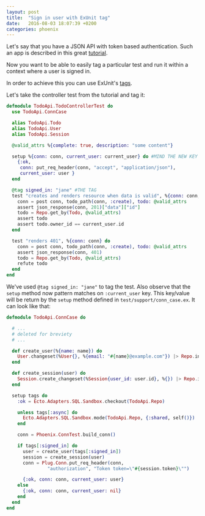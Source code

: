 ```yaml
---
layout: post
title:  "Sign in user with ExUnit tag"
date:   2016-08-03 18:07:39 +0200
categories: phoenix
---
```

Let's say that you have a JSON API with token based authentication. Such an app is described in this great [tutorial](https://blog.codeship.com/refactoring-faster-can-spell-phoenix/).

Now you want to be able to easily tag a particular test and run it within a context where a user is signed in.

In order to achieve this you can use ExUnit's [tags](http://elixir-lang.org/docs/stable/ex_unit/ExUnit.Case.html#module-tags).

Let's take the controller test from the tutorial and tag it:

```elixir
defmodule TodoApi.TodoControllerTest do
  use TodoApi.ConnCase

  alias TodoApi.Todo
  alias TodoApi.User
  alias TodoApi.Session

  @valid_attrs %{complete: true, description: "some content"}

  setup %{conn: conn, current_user: current_user} do #MIND THE NEW KEY
    {:ok,
     conn: put_req_header(conn, "accept", "application/json"),
     current_user: user }
  end

  @tag signed_in: "jane" #THE TAG
  test "creates and renders resource when data is valid", %{conn: conn, current_user: current_user} do
    conn = post conn, todo_path(conn, :create), todo: @valid_attrs
    assert json_response(conn, 201)["data"]["id"]
    todo = Repo.get_by(Todo, @valid_attrs)
    assert todo
    assert todo.owner_id == current_user.id
  end

  test "renders 401", %{conn: conn} do
    conn = post conn, todo_path(conn, :create), todo: @valid_attrs
    assert json_response(conn, 401)
    todo = Repo.get_by(Todo, @valid_attrs)
    refute todo
  end
end
```


We've used `@tag signed_in: "jane"` to tag the test. Also observe that the `setup` method now pattern matches on `:current_user` key. This key/value will be return by the `setup` method defined in `test/support/conn_case.ex`. It can look like that:

```elixir
defmodule TodoApi.ConnCase do

  # ...
  # deleted for breviety
  # ...

  def create_user(%{name: name}) do
    User.changeset(%User{}, %{email: "#{name}@example.com"}) |> Repo.insert!
  end

  def create_session(user) do
    Session.create_changeset(%Session{user_id: user.id}, %{}) |> Repo.insert!
  end

  setup tags do
    :ok = Ecto.Adapters.SQL.Sandbox.checkout(TodoApi.Repo)

    unless tags[:async] do
      Ecto.Adapters.SQL.Sandbox.mode(TodoApi.Repo, {:shared, self()})
    end

    conn = Phoenix.ConnTest.build_conn()

    if tags[:signed_in] do
      user = create_user(tags[:signed_in])
      session = create_session(user)
      conn = Plug.Conn.put_req_header(conn,
               "authorization", "Token token=\"#{session.token}\"")

      {:ok, conn: conn, current_user: user}
    else
      {:ok, conn: conn, current_user: nil}
    end
  end
end
```
